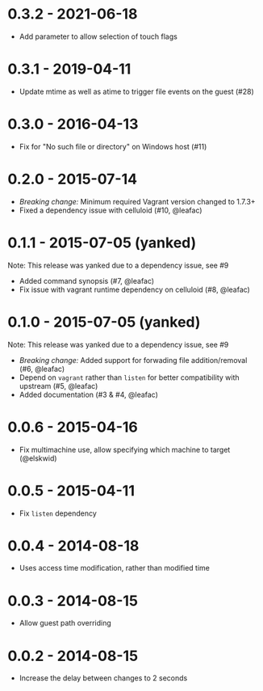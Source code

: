 0.3.2 - 2021-06-18
==================
- Add parameter to allow selection of touch flags

0.3.1 - 2019-04-11
==================
- Update mtime as well as atime to trigger file events on the guest (#28)

0.3.0 - 2016-04-13
==================
- Fix for "No such file or directory" on Windows host (#11)

0.2.0 - 2015-07-14
==================
- *Breaking change:* Minimum required Vagrant version changed to 1.7.3+
- Fixed a dependency issue with celluloid (#10, @leafac)

0.1.1 - 2015-07-05 (yanked)
===========================
Note: This release was yanked due to a dependency issue, see #9
- Added command synopsis (#7, @leafac)
- Fix issue with vagrant runtime dependency on celluloid (#8, @leafac)

0.1.0 - 2015-07-05 (yanked)
===========================
Note: This release was yanked due to a dependency issue, see #9
- *Breaking change:* Added support for forwading file addition/removal (#6, @leafac)
- Depend on `vagrant` rather than `listen` for better compatibility with upstream (#5, @leafac)
- Added documentation (#3 & #4, @leafac)

0.0.6 - 2015-04-16
==================
- Fix multimachine use, allow specifying which machine to target (@elskwid)

0.0.5 - 2015-04-11
==================
- Fix `listen` dependency

0.0.4 - 2014-08-18
==================
- Uses access time modification, rather than modified time

0.0.3 - 2014-08-15
==================
- Allow guest path overriding


0.0.2 - 2014-08-15
==================
- Increase the delay between changes to 2 seconds
